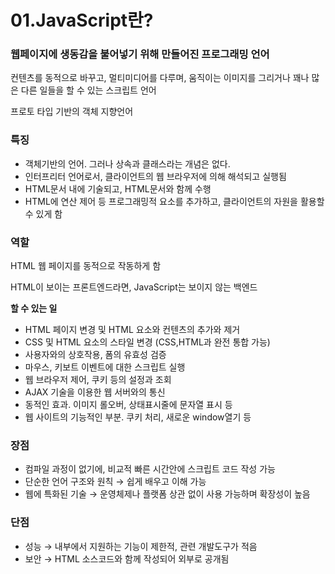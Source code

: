 # 01.JavaScript란?

### 웹페이지에 생동감을 불어넣기 위해 만들어진 프로그래밍 언어

컨텐츠를 동적으로 바꾸고, 멀티미디어를 다루며, 움직이는 이미지를 그리거나 꽤나 많은 다른 일들을 할 수 있는 스크립트 언어

프로토 타입 기반의 객체 지향언어

### 특징

- 객체기반의 언어. 그러나 상속과 클래스라는 개념은 없다.
- 인터프리터 언어로서, 클라이언트의 웹 브라우저에 의해 해석되고 실행됨
- HTML문서 내에 기술되고, HTML문서와 함께 수행
- HTML에 연산 제어 등 프로그래밍적 요소를 추가하고, 클라이언트의 자원을 활용할 수 있게 함

### 역할

HTML 웹 페이지를 동적으로 작동하게 함

HTML이 보이는 프론트엔드라면, JavaScript는 보이지 않는 백엔드

**할 수 있는 일**

- HTML 페이지 변경 및 HTML 요소와 컨텐츠의 추가와 제거
- CSS 및 HTML 요소의 스타일 변경 (CSS,HTML과 완전 통합 가능)
- 사용자와의 상호작용, 폼의 유효성 검증
- 마우스, 키보트 이벤트에 대한 스크립트 실행
- 웹 브라우저 제어, 쿠키 등의 설정과 조회
- AJAX 기술을 이용한 웹 서버와의 통신
- 동적인 효과. 이미지 롤오버, 상태표시줄에 문자열 표시 등
- 웹 사이트의 기능적인 부분.  쿠키 처리, 새로운 window열기 등

### 장점

- 컴파일 과정이 없기에, 비교적 빠른 시간안에 스크립트 코드 작성 가능
- 단순한 언어 구조와 원칙 → 쉽게 배우고 이해 가능
- 웹에 특화된 기술 → 운영체제나 플랫폼 상관 없이 사용 가능하며 확장성이 높음

### 단점

- 성능 → 내부에서 지원하는 기능이 제한적, 관련 개발도구가 적음
- 보안 → HTML 소스코드와 함께 작성되어 외부로 공개됨
